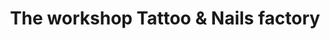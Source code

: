 ---
title: "The workshop Tattoo & Nails factory"
url: /saint-sever/the-workshop-tattoo-et-nails-factory/
shop: tatouage
---